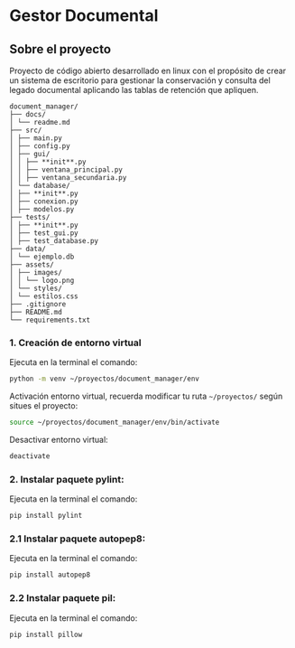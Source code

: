 # Gestor Documental

## Sobre el proyecto

Proyecto de código abierto desarrollado en linux con el propósito de crear un sistema de escritorio para gestionar la conservación y consulta del legado documental aplicando las tablas de retención que apliquen.

```mermaid
document_manager/
├── docs/
│ └── readme.md
├── src/
│ ├── main.py
│ ├── config.py
│ ├── gui/
│ │ ├── **init**.py
│ │ ├── ventana_principal.py
│ │ ├── ventana_secundaria.py
│ └── database/
│ ├── **init**.py
│ ├── conexion.py
│ ├── modelos.py
├── tests/
│ ├── **init**.py
│ ├── test_gui.py
│ ├── test_database.py
├── data/
│ └── ejemplo.db
├── assets/
│ ├── images/
│ │ └── logo.png
│ └── styles/
│ └── estilos.css
├── .gitignore
├── README.md
└── requirements.txt
```

### 1. Creación de entorno virtual

Ejecuta en la terminal el comando:

```bash
python -m venv ~/proyectos/document_manager/env
```

Activación entorno virtual, recuerda modificar tu ruta `~/proyectos/` según situes el proyecto:

```bash
source ~/proyectos/document_manager/env/bin/activate
```

Desactivar entorno virtual:

```bash
deactivate
```

### 2. Instalar paquete pylint:

Ejecuta en la terminal el comando:

```bash
pip install pylint
```

### 2.1 Instalar paquete autopep8:

Ejecuta en la terminal el comando:

```bash
pip install autopep8
```

### 2.2 Instalar paquete pil:

Ejecuta en la terminal el comando:

```bash
pip install pillow
```
